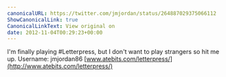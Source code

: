 ```yaml
---
canonicalURL: https://twitter.com/jmjordan/status/264887029375066112
ShowCanonicalLink: true
CanonicalLinkText: View original on
date: 2012-11-04T00:29:23+00:00
---
```

I'm finally playing #Letterpress, but I don't want to play strangers so hit me up. Username: jmjordan86 [www.atebits.com/letterpress/](http://www.atebits.com/letterpress/)